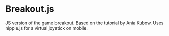 # Breakout.js
JS version of the game breakout. Based on the tutorial by Ania Kubow. Uses nipple.js for a virtual joystick on mobile. 
